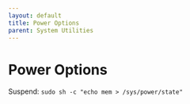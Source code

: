 ```yaml
---
layout: default
title: Power Options
parent: System Utilities
---
```


# Power Options

Suspend: `sudo sh -c "echo mem > /sys/power/state"`


